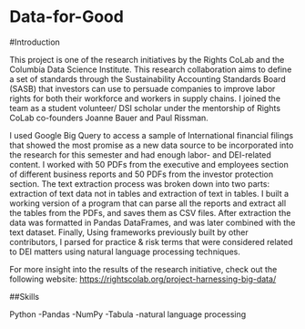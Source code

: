 # Data-for-Good
#Introduction

This project is one of the research initiatives by the Rights CoLab and the Columbia Data Science Institute. This research collaboration aims to define a set of standards through the Sustainability Accounting Standards Board (SASB) that investors can use to persuade companies to improve labor rights for both their workforce and workers in supply chains. I joined the team as a student volunteer/ DSI scholar under the mentorship of Rights CoLab co-founders Joanne Bauer and Paul Rissman.

I used Google Big Query to access a sample of International financial filings that showed the most promise as a new data source to be incorporated into the research for this semester and had enough labor- and DEI-related content. I worked with 50 PDFs from the executive and employees section of different business reports and 50 PDFs from the investor protection section. The text extraction process was broken down into two parts: extraction of text data not in tables and extraction of text in tables. I  built a working version of a program that can parse all the reports and extract all the tables from the PDFs, and saves them as CSV files. After extraction the data was formatted in Pandas DataFrames, and was later combined with the text dataset. Finally, Using frameworks previously built by other contributors, I parsed for practice & risk terms that were considered related to DEI matters using natural language processing techniques.

For more insight into the results of the research initiative, check out the following website: https://rightscolab.org/project-harnessing-big-data/

##Skills

Python
-Pandas
-NumPy
-Tabula 
-natural language processing
